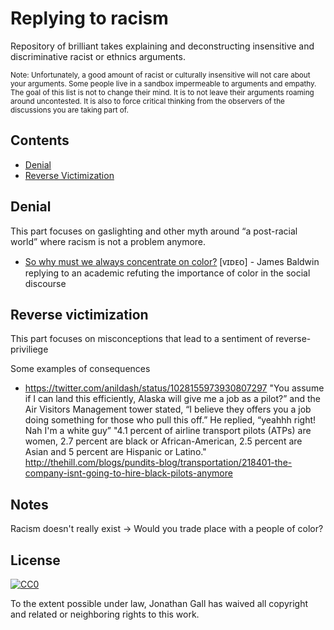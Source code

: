 # Replying to racism

Repository of brilliant takes explaining and deconstructing insensitive and discriminative racist or ethnics arguments.

<sub>Note: Unfortunately, a good amount of racist or culturally insensitive will not care about your arguments. Some people live in a sandbox impermeable to arguments and empathy. The goal of this list is not to change their mind. It is to not leave their arguments roaming around uncontested. It is also to force critical thinking from the observers of the discussions you are taking part of.</sub>

## Contents

- [Denial](#denial)
- [Reverse Victimization](#reverse-victimization)


## Denial
This part focuses on gaslighting and other myth around “a post-racial world” where racism is not a problem anymore.

- [So why must we always concentrate on color?](https://youtu.be/_fZQQ7o16yQ?t=1m21s) [ᴠɪᴅᴇᴏ] - James Baldwin replying to an academic refuting the importance of color in the social discourse 

## Reverse victimization
This part focuses on misconceptions that lead to a sentiment of reverse-priviliege

Some examples of consequences
- https://twitter.com/anildash/status/1028155973930807297 "You assume if I can land this efficiently, Alaska will give me a job as a pilot?” and the Air Visitors Management tower stated, “I believe they offers you a job doing something for those who pull this off.” He replied, “yeahhh right! Nah I'm a white guy”
"4.1 percent of airline transport pilots (ATPs) are women, 2.7 percent are black or African-American, 2.5 percent are Asian and 5 percent are Hispanic or Latino." http://thehill.com/blogs/pundits-blog/transportation/218401-the-company-isnt-going-to-hire-black-pilots-anymore

## Notes
Racism doesn't really exist -> Would you trade place with a people of color?


## License

[![CC0](http://mirrors.creativecommons.org/presskit/buttons/88x31/svg/cc-zero.svg)](https://creativecommons.org/publicdomain/zero/1.0/)

To the extent possible under law, Jonathan Gall has waived all copyright and related or neighboring rights to this work.

